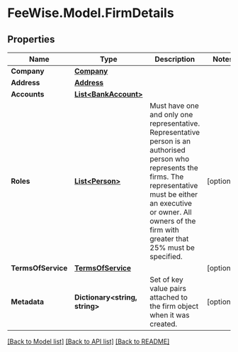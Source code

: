 # FeeWise.Model.FirmDetails

## Properties

Name | Type | Description | Notes
------------ | ------------- | ------------- | -------------
**Company** | [**Company**](Company.md) |  | 
**Address** | [**Address**](Address.md) |  | 
**Accounts** | [**List&lt;BankAccount&gt;**](BankAccount.md) |  | 
**Roles** | [**List&lt;Person&gt;**](Person.md) | Must have one and only one representative.  Representative person is an authorised person who represents the firms. The representative must be either an executive or owner. All owners of the firm with greater that 25% must be specified.  | [optional] 
**TermsOfService** | [**TermsOfService**](TermsOfService.md) |  | [optional] 
**Metadata** | **Dictionary&lt;string, string&gt;** | Set of key value pairs attached to the firm object when it was created. | [optional] 

[[Back to Model list]](../README.md#documentation-for-models) [[Back to API list]](../README.md#documentation-for-api-endpoints) [[Back to README]](../README.md)

